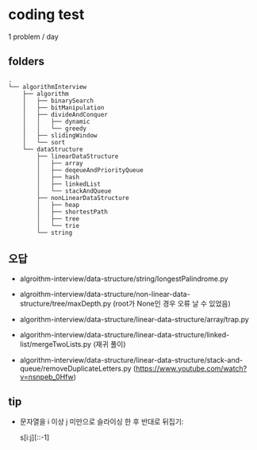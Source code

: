 # coding test

1 problem / day

## folders

```
.
└── algorithmInterview
    ├── algorithm
    │   ├── binarySearch
    │   ├── bitManipulation
    │   ├── divideAndConquer
    │   │   ├── dynamic
    │   │   └── greedy
    │   ├── slidingWindow
    │   └── sort
    └── dataStructure
        ├── linearDataStructure
        │   ├── array
        │   ├── deqeueAndPriorityQueue
        │   ├── hash
        │   ├── linkedList
        │   └── stackAndQueue
        ├── nonLinearDataStructure
        │   ├── heap
        │   ├── shortestPath
        │   ├── tree
        │   └── trie
        └── string
```

## 오답

- algroithm-interview/data-structure/string/longestPalindrome.py

- algroithm-interview/data-structure/non-linear-data-structure/tree/maxDepth.py (root가 None인 경우 오류 날 수 있었음)

- algorithm-interview/data-structure/linear-data-structure/array/trap.py

- algorithm-interview/data-structure/linear-data-structure/linked-list/mergeTwoLists.py (재귀 풀이)

- algorithm-interview/data-structure/linear-data-structure/stack-and-queue/removeDuplicateLetters.py (https://www.youtube.com/watch?v=nsnpeb_0Hfw)

## tip

- 문자열을 i 이상 j 미만으로 슬라이싱 한 후 반대로 뒤집기:

  s[i:j][::-1]

